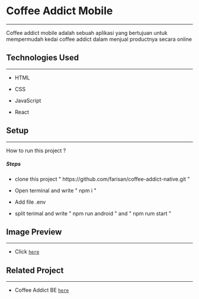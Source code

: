 <h1>Coffee Addict Mobile</h1>
<hr><p>Coffee addict mobile adalah sebuah aplikasi yang bertujuan untuk mempermudah kedai coffee addict dalam menjual productnya secara online</p><h2>Technologies Used</h2>
<hr><ul>
<li>HTML</li>
</ul><ul>
<li>CSS</li>
</ul><ul>
<li>JavaScript</li>
</ul><ul>
<li>React</li>
</ul><h2>Setup</h2>
<hr><p>How to run this project ?</p><h5>Steps</h5><ul>
<li>clone this project " https://github.com/farisan/coffee-addict-native.git "</li>
</ul><ul>
<li>Open terminal and write " npm i "</li>
</ul><ul>
<li>Add file .env</li>
</ul><ul>
<li>split terimal and write " npm run android " and " npm rum start "</li>
</ul>

## Image Preview

<hr>

- Click [`here`](https://drive.google.com/drive/folders/1kZQs4KSU37UtC6ZTb-AosY0LjUWGsNy9?usp=sharing)

<h2>Related Project</h2>
<hr>

- Coffee Addict BE  [`here`](https://github.com/farisan/Coffee_Addict-New-)
